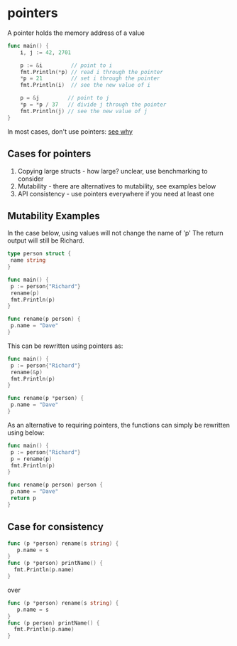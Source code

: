 # pointers

A pointer holds the memory address of a value

```go
func main() {
	i, j := 42, 2701

	p := &i         // point to i
	fmt.Println(*p) // read i through the pointer
	*p = 21         // set i through the pointer
	fmt.Println(i)  // see the new value of i

	p = &j         // point to j
	*p = *p / 37   // divide j through the pointer
	fmt.Println(j) // see the new value of j
}
```


In most cases, don't use pointers: [see why](https://medium.com/@meeusdylan/when-to-use-pointers-in-go-44c15fe04eac)

## Cases for pointers

1. Copying large structs - how large? unclear, use benchmarking to consider
2. Mutability - there are alternatives to mutability, see examples below
3. API consistency - use pointers everywhere if you need at least one 

## Mutability Examples

In the case below, using values will not change the name of 'p'
The return output will still be Richard.

```go
type person struct {
 name string
}

func main() {
 p := person{"Richard"}
 rename(p)
 fmt.Println(p)
}

func rename(p person) {
 p.name = "Dave"
}
```

This can be rewritten using pointers as:

```go
func main() {
 p := person{"Richard"}
 rename(&p)
 fmt.Println(p)
}

func rename(p *person) {
 p.name = "Dave"
}
```

As an alternative to requiring pointers, the functions can simply be 
rewritten using below:

```go
func main() {
 p := person{"Richard"}
 p = rename(p)
 fmt.Println(p)
}

func rename(p person) person {
 p.name = "Dave"
 return p
}
```

## Case for consistency

```go
func (p *person) rename(s string) {
   p.name = s 
}
func (p *person) printName() {
  fmt.Println(p.name)
}
```

over

```go
func (p *person) rename(s string) {
   p.name = s 
}
func (p person) printName() {
  fmt.Println(p.name)
}
```